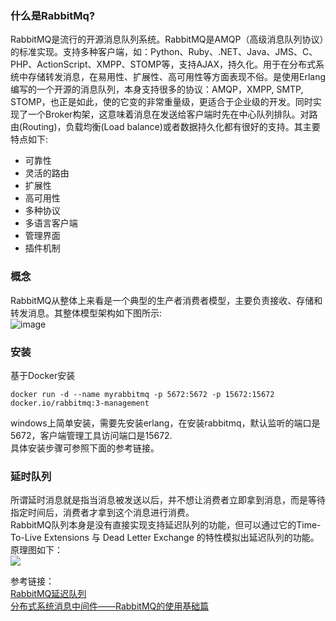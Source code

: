 ### 什么是RabbitMq?
RabbitMQ是流行的开源消息队列系统。RabbitMQ是AMQP（高级消息队列协议）的标准实现。支持多种客户端，如：Python、Ruby、.NET、Java、JMS、C、PHP、ActionScript、XMPP、STOMP等，支持AJAX，持久化。用于在分布式系统中存储转发消息，在易用性、扩展性、高可用性等方面表现不俗。是使用Erlang编写的一个开源的消息队列，本身支持很多的协议：AMQP，XMPP, SMTP, STOMP，也正是如此，使的它变的非常重量级，更适合于企业级的开发。同时实现了一个Broker构架，这意味着消息在发送给客户端时先在中心队列排队。对路由(Routing)，负载均衡(Load balance)或者数据持久化都有很好的支持。其主要特点如下:  
* 可靠性
* 灵活的路由
* 扩展性
* 高可用性
* 多种协议
* 多语言客户端
* 管理界面
* 插件机制  

### 概念
RabbitMQ从整体上来看是一个典型的生产者消费者模型，主要负责接收、存储和转发消息。其整体模型架构如下图所示:  
![image](http://p1.pstatp.com/large/pgc-image/153794151125810e350b0bb)
### 安装
基于Docker安装  

    docker run -d --name myrabbitmq -p 5672:5672 -p 15672:15672 docker.io/rabbitmq:3-management

windows上简单安装，需要先安装erlang，在安装rabbitmq，默认监听的端口是5672，客户端管理工具访问端口是15672.  
具体安装步骤可参照下面的参考链接。   

### 延时队列
所谓延时消息就是指当消息被发送以后，并不想让消费者立即拿到消息，而是等待指定时间后，消费者才拿到这个消息进行消费。  
RabbitMQ队列本身是没有直接实现支持延迟队列的功能，但可以通过它的Time-To-Live Extensions 与 Dead Letter Exchange 的特性模拟出延迟队列的功能。
原理图如下：  
![](https://ws1.sinaimg.cn/large/006mOQRagy1fx0sqzx5zsj30m808qab6.jpg)  



参考链接：  
[RabbitMQ延迟队列](https://segmentfault.com/a/1190000015369917#articleHeader0)  
[分布式系统消息中间件——RabbitMQ的使用基础篇](https://www.toutiao.com/a6605409550738653703/?tt_from=mobile_qq&utm_campaign=client_share&timestamp=1537965508&app=news_article&utm_source=mobile_qq&iid=44236874386&utm_medium=toutiao_android&group_id=6605409550738653703)
